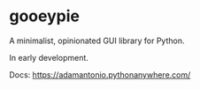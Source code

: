 # gooeypie
A minimalist, opinionated GUI library for Python.

In early development.

Docs: https://adamantonio.pythonanywhere.com/
